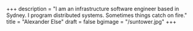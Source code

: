 +++
description = "I am an infrastructure software engineer based in Sydney. I program distributed systems. Sometimes things catch on fire."
title = "Alexander Else"
draft = false
bgimage = "/suntower.jpg"
+++
